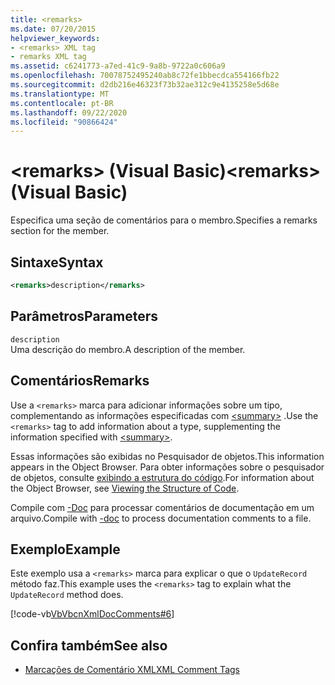 ```yaml
---
title: <remarks>
ms.date: 07/20/2015
helpviewer_keywords:
- <remarks> XML tag
- remarks XML tag
ms.assetid: c6241773-a7ed-41c9-9a8b-9722a0c606a9
ms.openlocfilehash: 70078752495240ab8c72fe1bbecdca554166fb22
ms.sourcegitcommit: d2db216e46323f73b32ae312c9e4135258e5d68e
ms.translationtype: MT
ms.contentlocale: pt-BR
ms.lasthandoff: 09/22/2020
ms.locfileid: "90866424"
---
```

# <a name="remarks-visual-basic"></a><span data-ttu-id="583a8-101">\<remarks> (Visual Basic)</span><span class="sxs-lookup"><span data-stu-id="583a8-101">\<remarks> (Visual Basic)</span></span>

<span data-ttu-id="583a8-102">Especifica uma seção de comentários para o membro.</span><span class="sxs-lookup"><span data-stu-id="583a8-102">Specifies a remarks section for the member.</span></span>  
  
## <a name="syntax"></a><span data-ttu-id="583a8-103">Sintaxe</span><span class="sxs-lookup"><span data-stu-id="583a8-103">Syntax</span></span>  
  
```xml  
<remarks>description</remarks>  
```  
  
## <a name="parameters"></a><span data-ttu-id="583a8-104">Parâmetros</span><span class="sxs-lookup"><span data-stu-id="583a8-104">Parameters</span></span>  

 `description`  
 <span data-ttu-id="583a8-105">Uma descrição do membro.</span><span class="sxs-lookup"><span data-stu-id="583a8-105">A description of the member.</span></span>  
  
## <a name="remarks"></a><span data-ttu-id="583a8-106">Comentários</span><span class="sxs-lookup"><span data-stu-id="583a8-106">Remarks</span></span>  

 <span data-ttu-id="583a8-107">Use a `<remarks>` marca para adicionar informações sobre um tipo, complementando as informações especificadas com [\<summary>](summary.md) .</span><span class="sxs-lookup"><span data-stu-id="583a8-107">Use the `<remarks>` tag to add information about a type, supplementing the information specified with [\<summary>](summary.md).</span></span>  
  
 <span data-ttu-id="583a8-108">Essas informações são exibidas no Pesquisador de objetos.</span><span class="sxs-lookup"><span data-stu-id="583a8-108">This information appears in the Object Browser.</span></span> <span data-ttu-id="583a8-109">Para obter informações sobre o pesquisador de objetos, consulte [exibindo a estrutura do código](/visualstudio/ide/viewing-the-structure-of-code).</span><span class="sxs-lookup"><span data-stu-id="583a8-109">For information about the Object Browser, see [Viewing the Structure of Code](/visualstudio/ide/viewing-the-structure-of-code).</span></span>  
  
 <span data-ttu-id="583a8-110">Compile com [-Doc](../../reference/command-line-compiler/doc.md) para processar comentários de documentação em um arquivo.</span><span class="sxs-lookup"><span data-stu-id="583a8-110">Compile with [-doc](../../reference/command-line-compiler/doc.md) to process documentation comments to a file.</span></span>  
  
## <a name="example"></a><span data-ttu-id="583a8-111">Exemplo</span><span class="sxs-lookup"><span data-stu-id="583a8-111">Example</span></span>  

 <span data-ttu-id="583a8-112">Este exemplo usa a `<remarks>` marca para explicar o que o `UpdateRecord` método faz.</span><span class="sxs-lookup"><span data-stu-id="583a8-112">This example uses the `<remarks>` tag to explain what the `UpdateRecord` method does.</span></span>  
  
 [!code-vb[VbVbcnXmlDocComments#6](~/samples/snippets/visualbasic/VS_Snippets_VBCSharp/VbVbcnXmlDocComments/VB/Class1.vb#6)]  
  
## <a name="see-also"></a><span data-ttu-id="583a8-113">Confira também</span><span class="sxs-lookup"><span data-stu-id="583a8-113">See also</span></span>

- [<span data-ttu-id="583a8-114">Marcações de Comentário XML</span><span class="sxs-lookup"><span data-stu-id="583a8-114">XML Comment Tags</span></span>](index.md)
